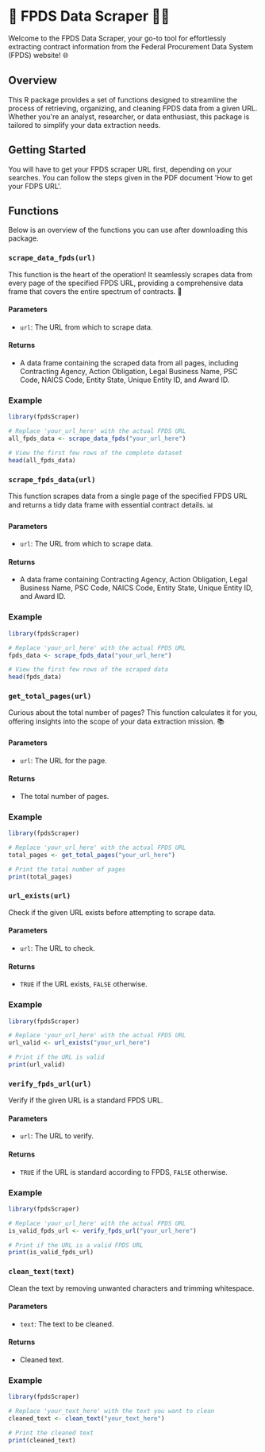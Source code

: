 # 🚀 FPDS Data Scraper 🕵️‍♂️

Welcome to the FPDS Data Scraper, your go-to tool for effortlessly extracting contract information from the Federal Procurement Data System (FPDS) website! 🌐

## Overview

This R package provides a set of functions designed to streamline the process of retrieving, organizing, and cleaning FPDS data from a given URL. Whether you're an analyst, researcher, or data enthusiast, this package is tailored to simplify your data extraction needs.

## Getting Started

You will have to get your FPDS scraper URL first, depending on your searches. You can follow the steps given in the PDF document 'How to get your FDPS URL'.

## Functions

Below is an overview of the functions you can use after downloading this package.

### `scrape_data_fpds(url)`

This function is the heart of the operation! It seamlessly scrapes data from every page of the specified FPDS URL, providing a comprehensive data frame that covers the entire spectrum of contracts. 🚚

#### Parameters
- `url`: The URL from which to scrape data.

#### Returns
- A data frame containing the scraped data from all pages, including Contracting Agency, Action Obligation, Legal Business Name, PSC Code, NAICS Code, Entity State, Unique Entity ID, and Award ID.

### Example

```r
library(fpdsScraper)

# Replace 'your_url_here' with the actual FPDS URL
all_fpds_data <- scrape_data_fpds("your_url_here")

# View the first few rows of the complete dataset
head(all_fpds_data)
```

### `scrape_fpds_data(url)`

This function scrapes data from a single page of the specified FPDS URL and returns a tidy data frame with essential contract details. 📊

#### Parameters
- `url`: The URL from which to scrape data.

#### Returns
- A data frame containing Contracting Agency, Action Obligation, Legal Business Name, PSC Code, NAICS Code, Entity State, Unique Entity ID, and Award ID.

### Example

```r
library(fpdsScraper)

# Replace 'your_url_here' with the actual FPDS URL
fpds_data <- scrape_fpds_data("your_url_here")

# View the first few rows of the scraped data
head(fpds_data)
```

### `get_total_pages(url)`

Curious about the total number of pages? This function calculates it for you, offering insights into the scope of your data extraction mission. 📚

#### Parameters
- `url`: The URL for the page.

#### Returns
- The total number of pages.

### Example

```r
library(fpdsScraper)

# Replace 'your_url_here' with the actual FPDS URL
total_pages <- get_total_pages("your_url_here")

# Print the total number of pages
print(total_pages)
```

### `url_exists(url)`

Check if the given URL exists before attempting to scrape data.

#### Parameters
- `url`: The URL to check.

#### Returns
- `TRUE` if the URL exists, `FALSE` otherwise.

### Example

```r
library(fpdsScraper)

# Replace 'your_url_here' with the actual FPDS URL
url_valid <- url_exists("your_url_here")

# Print if the URL is valid
print(url_valid)
```

### `verify_fpds_url(url)`

Verify if the given URL is a standard FPDS URL.

#### Parameters
- `url`: The URL to verify.

#### Returns
- `TRUE` if the URL is standard according to FPDS, `FALSE` otherwise.

### Example

```r
library(fpdsScraper)

# Replace 'your_url_here' with the actual FPDS URL
is_valid_fpds_url <- verify_fpds_url("your_url_here")

# Print if the URL is a valid FPDS URL
print(is_valid_fpds_url)
```

### `clean_text(text)`

Clean the text by removing unwanted characters and trimming whitespace.

#### Parameters
- `text`: The text to be cleaned.

#### Returns
- Cleaned text.

### Example

```r
library(fpdsScraper)

# Replace 'your_text_here' with the text you want to clean
cleaned_text <- clean_text("your_text_here")

# Print the cleaned text
print(cleaned_text)
```